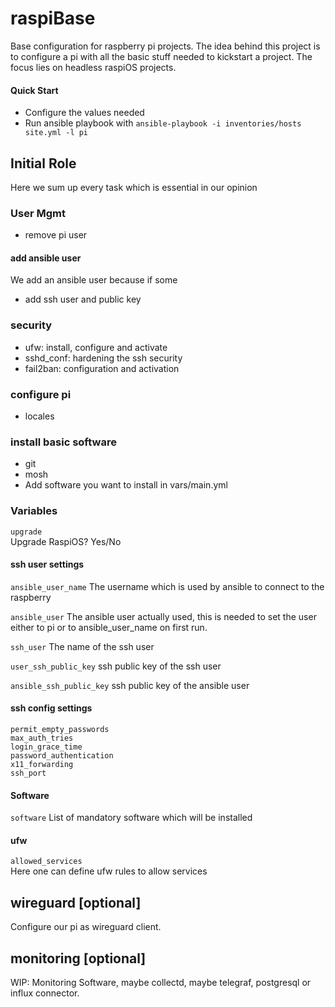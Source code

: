 # raspiBase

Base configuration for raspberry pi projects. 
The idea behind this project is to configure a pi with all the basic stuff needed to kickstart a project. 
The focus lies on headless raspiOS projects.  

#### Quick Start
* Configure the values needed
* Run ansible playbook with 
```ansible-playbook -i inventories/hosts site.yml -l pi```

## Initial Role 
Here we sum up every task which is essential in our opinion 

### User Mgmt

* remove pi user
#### add ansible user

We add an ansible user because if some

* add ssh user and public key

### security

* ufw: install, configure and activate
* sshd_conf: hardening the ssh security
* fail2ban: configuration and activation

### configure pi

* locales

### install basic software 

* git
* mosh
* Add software you want to install in vars/main.yml 

### Variables

`upgrade`    
Upgrade RaspiOS? Yes/No

#### ssh user settings
`ansible_user_name`
The username which is used by ansible to connect to the raspberry

`ansible_user`
The ansible user actually used, this is needed to set the user either to pi or to ansible_user_name on first run.

`ssh_user`
The name of the ssh user

`user_ssh_public_key`
ssh public key of the ssh user

`ansible_ssh_public_key`
ssh public key of the ansible user

#### ssh config settings
`permit_empty_passwords`   
`max_auth_tries`    
`login_grace_time`    
`password_authentication`    
`x11_forwarding`    
`ssh_port`    

#### Software
`software`
List of mandatory software which will be installed 

#### ufw
`allowed_services`    
Here one can define ufw rules to allow services


## wireguard [optional]

Configure our pi as wireguard client. 

## monitoring [optional]

WIP: Monitoring Software, maybe collectd, maybe telegraf, postgresql or influx connector.